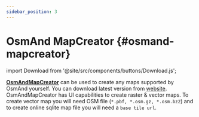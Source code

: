 ```yaml
---
sidebar_position: 3
---
```


# OsmAnd MapCreator {#osmand-mapcreator}

import Download from '@site/src/components/buttons/Download.js';

[**OsmAndMapCreator**](https://wiki.openstreetmap.org/wiki/OsmAndMapCreator) can be used to create any maps supported by OsmAnd yourself. You can download latest version from [website](https://download.osmand.net/latest-night-build/OsmAndMapCreator-main.zip). OsmAndMapCreator has UI capabilities to create raster & vector maps. To create vector map you will need OSM file (`*.pbf, *.osm.gz, *.osm.bz2`) and to create online sqlite map file you will need a `base tile url`.

<Download link="https://download.osmand.net/latest-night-build/OsmAndMapCreator-main.zip"/>
